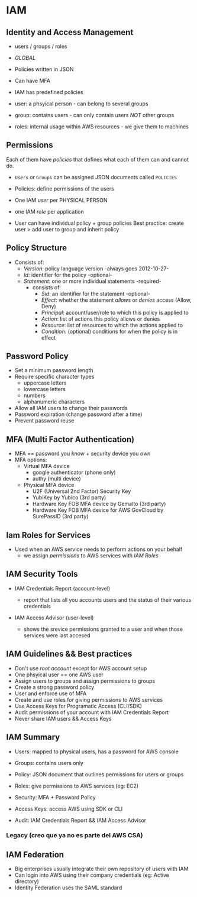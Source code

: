 # IAM

## Identity and Access Management

* users / groups / roles
* _GLOBAL_
* Policies written in JSON
* Can have MFA
* IAM has predefined policies

* user: a phsyical person - can belong to several groups
* group: contains users - can only contain users _NOT_ other groups
* roles: internal usage within AWS resources - we give them to machines

## Permissions

Each of them have _policies_ that defines what each of them can and cannot do.

* `Users` or `Groups` can be assigned JSON documents called `POLICIES`
* Policies: define permissions of the users
* One IAM _user_ per PHYSICAL PERSON
* one IAM _role_ per application

* User can have individual policy + group policies
  Best practice: create user > add user to group and inherit policy

## Policy Structure

* Consists of:
  * _Version_: policy language version -always goes 2012-10-27-
  * _Id_: identifier for the policy -optional-
  * _Statement_: one or more individual statements -required-
    * consists of:
      * _Sid_: an identifier for the statement -optional-
      * _Effect_: whether the statement _allows_ or _denies_ access (Allow, Deny)
      * _Principal_: account/user/role to which this policy is applied to
      * _Action_: list of actions this policy allows or denies
      * _Resource_: list of resources to which the actions applied to
      * _Condition_: (optional) conditions for when the policy is in effect

## Password Policy

* Set a minimum password length
* Require specific character types
  * uppercase letters
  * lowercase letters
  * numbers
  * alphanumeric characters
* Allow all IAM users to change their passwords
* Password expiration (change password after a time)
* Prevent password reuse

## MFA (Multi Factor Authentication)

* MFA == password you _know_ + security device you _own_
* MFA options:
  * Virtual MFA device
    * google authenticator (phone only)
    * authy (multi device)
  * Physical MFA device
    * U2F (Universal 2nd Factor) Security Key
    * YubiKey by Yubico (3rd party)
    * Hardware Key FOB MFA device by Gemalto (3rd party)
    * Hardware Key FOB MFA device for AWS GovCloud by SurePassID (3rd party)

## Iam Roles for Services

* Used when an AWS service needs to perform actions on your behalf
  * we assign _permissions_ to AWS services with _IAM Roles_

## IAM Security Tools

* IAM Credentials Report (account-level)
  * report that lists all you accounts users and the status of their various credentials

* IAM Access Advisor (user-level)
  * shows the srevice permissions granted to a user and when those services were last accesed

## IAM Guidelines && Best practices

* Don't use _root account_ except for AWS account setup
* One phsyical user == one AWS user
* Assign users to groups and assign permissions to groups
* Create a strong password policy
* User and enforce use of MFA
* Create and use roles for giving permissions to AWS services
* Use Access Keys for Programatic Access (CLI/SDK)
* Audit permissions of your account with IAM Credentials Report
* Never share IAM users && Access Keys

## IAM Summary

* Users: mapped to physical users, has a password for AWS console

* Groups: contains users only
* Policy: JSON document that outlines permissions for users or groups
* Roles: give permissions to AWS services (eg: EC2)
* Security: MFA + Password Policy
* Access Keys: access AWS using SDK or CLI
* Audit: IAM Credentials Report && IAM Access Advisor

### Legacy (creo que ya no es parte del AWS CSA)

## IAM Federation

* Big enterprises usually integrate their own repository of users with IAM
* Can login into AWS using their company credentials (eg: Active directory)
* Identity Federation uses the SAML standard
